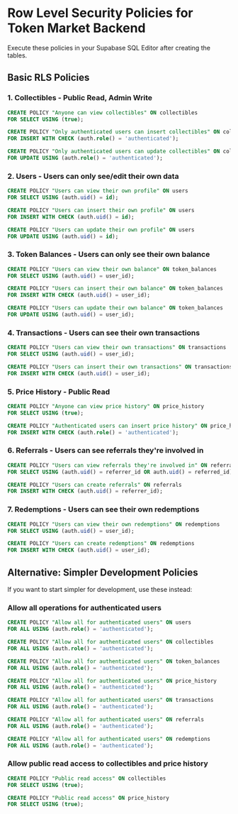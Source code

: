 # Row Level Security Policies for Token Market Backend

Execute these policies in your Supabase SQL Editor after creating the tables.

## Basic RLS Policies

### 1. Collectibles - Public Read, Admin Write
```sql
CREATE POLICY "Anyone can view collectibles" ON collectibles
FOR SELECT USING (true);

CREATE POLICY "Only authenticated users can insert collectibles" ON collectibles
FOR INSERT WITH CHECK (auth.role() = 'authenticated');

CREATE POLICY "Only authenticated users can update collectibles" ON collectibles
FOR UPDATE USING (auth.role() = 'authenticated');
```

### 2. Users - Users can only see/edit their own data
```sql
CREATE POLICY "Users can view their own profile" ON users
FOR SELECT USING (auth.uid() = id);

CREATE POLICY "Users can insert their own profile" ON users
FOR INSERT WITH CHECK (auth.uid() = id);

CREATE POLICY "Users can update their own profile" ON users
FOR UPDATE USING (auth.uid() = id);
```

### 3. Token Balances - Users can only see their own balance
```sql
CREATE POLICY "Users can view their own balance" ON token_balances
FOR SELECT USING (auth.uid() = user_id);

CREATE POLICY "Users can insert their own balance" ON token_balances
FOR INSERT WITH CHECK (auth.uid() = user_id);

CREATE POLICY "Users can update their own balance" ON token_balances
FOR UPDATE USING (auth.uid() = user_id);
```

### 4. Transactions - Users can see their own transactions
```sql
CREATE POLICY "Users can view their own transactions" ON transactions
FOR SELECT USING (auth.uid() = user_id);

CREATE POLICY "Users can insert their own transactions" ON transactions
FOR INSERT WITH CHECK (auth.uid() = user_id);
```

### 5. Price History - Public Read
```sql
CREATE POLICY "Anyone can view price history" ON price_history
FOR SELECT USING (true);

CREATE POLICY "Authenticated users can insert price history" ON price_history
FOR INSERT WITH CHECK (auth.role() = 'authenticated');
```

### 6. Referrals - Users can see referrals they're involved in
```sql
CREATE POLICY "Users can view referrals they're involved in" ON referrals
FOR SELECT USING (auth.uid() = referrer_id OR auth.uid() = referred_id);

CREATE POLICY "Users can create referrals" ON referrals
FOR INSERT WITH CHECK (auth.uid() = referrer_id);
```

### 7. Redemptions - Users can see their own redemptions
```sql
CREATE POLICY "Users can view their own redemptions" ON redemptions
FOR SELECT USING (auth.uid() = user_id);

CREATE POLICY "Users can create redemptions" ON redemptions
FOR INSERT WITH CHECK (auth.uid() = user_id);
```

## Alternative: Simpler Development Policies

If you want to start simpler for development, use these instead:

### Allow all operations for authenticated users
```sql
CREATE POLICY "Allow all for authenticated users" ON users
FOR ALL USING (auth.role() = 'authenticated');

CREATE POLICY "Allow all for authenticated users" ON collectibles
FOR ALL USING (auth.role() = 'authenticated');

CREATE POLICY "Allow all for authenticated users" ON token_balances
FOR ALL USING (auth.role() = 'authenticated');

CREATE POLICY "Allow all for authenticated users" ON price_history
FOR ALL USING (auth.role() = 'authenticated');

CREATE POLICY "Allow all for authenticated users" ON transactions
FOR ALL USING (auth.role() = 'authenticated');

CREATE POLICY "Allow all for authenticated users" ON referrals
FOR ALL USING (auth.role() = 'authenticated');

CREATE POLICY "Allow all for authenticated users" ON redemptions
FOR ALL USING (auth.role() = 'authenticated');
```

### Allow public read access to collectibles and price history
```sql
CREATE POLICY "Public read access" ON collectibles
FOR SELECT USING (true);

CREATE POLICY "Public read access" ON price_history
FOR SELECT USING (true);
```
